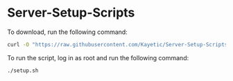 # Server-Setup-Scripts

To download, run the following command:

```bash
curl -O "https://raw.githubusercontent.com/Kayetic/Server-Setup-Scripts/main/general.sh" && chmod +x general.sh
```

To run the script, log in as root and run the following command:

```bash
./setup.sh
```
